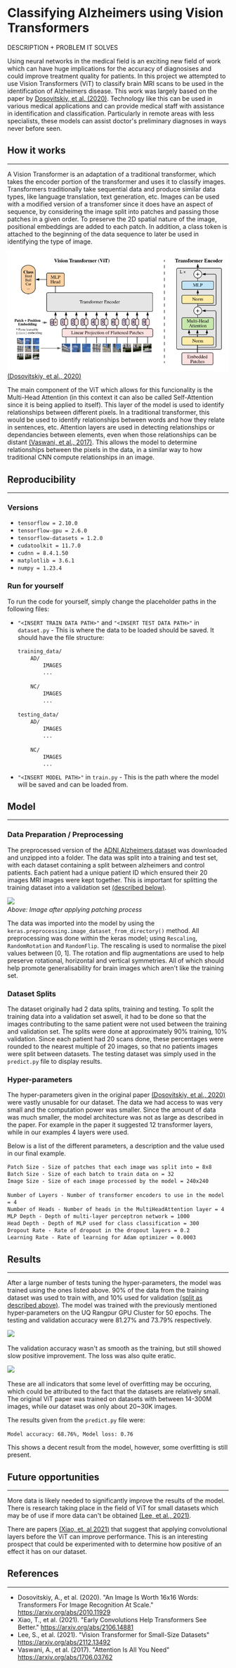 <!--1.The readme file should contain a title, a description of the algorithm and the problem that it solves, how it works in a paragraph and a figure/visualisation.
%2. It should also list any dependencies required, including versions and address reproduciblility of results, if applicable. -->

# Classifying Alzheimers using Vision Transformers
DESCRIPTION + PROBLEM IT SOLVES

Using neural networks in the medical field is an exciting new field of work which can have huge implications for the accuracy of diagnosises and could improve treatment quality for patients. In this project we attempted to use Vision Transformers (ViT) to classify brain MRI scans to be used in the identification of Alzheimers disease. This work was largely based on the paper by [Dosovitskiy, et al. (2020)](#references). Technology like this can be used in various medical applications and can provide medical staff with assistance in identification and classification. Particularly in remote areas with less specialists, these models can assist doctor's preliminary diagnoses in ways never before seen. 

## How it works
___
A Vision Transformer is an adaptation of a traditional transformer, which takes the encoder portion of the transformer and uses it to classify images. Transformers traditionally take sequential data and produce similar data types, like language translation, text generation, etc. Images can be used with a modified version of a transfomer since it does have an aspect of sequence, by considering the image split into patches and passing those patches in a given order. To preserve the 2D spatial nature of the image, positional embeddings are added to each patch. In addition, a class token is attached to the beginning of the data sequence to later be used in identifying the type of image.

![](images/model_diagram.png) \
[(Dosovitskiy, et al., 2020)](#references)

The main component of the ViT which allows for this funcionality is the Multi-Head Attention (in this context it can also be called Self-Attention since it is being applied to itself). This layer of the model is used to identify relationships between different pixels. In a traditional transformer, this would be used to identify relationships between words and how they relate in sentences, etc. Attention layers are used in detecting relationships or dependancies between elements, even when those relationships can be distant [(Vaswani, et al., 2017)](#references). This allows the model to determine relationships between the pixels in the data, in a similar way to how traditional CNN compute relationships in an image.

## Reproducibility
___
### Versions
* ```tensorflow = 2.10.0 ```
* ```tensorflow-gpu = 2.6.0 ```
* ```tensorflow-datasets = 1.2.0 ```
* ```cudatoolkit = 11.7.0 ```
* ```cudnn = 8.4.1.50 ```
* ```matplotlib = 3.6.1 ```
* ```numpy = 1.23.4 ```

### Run for yourself
To run the code for yourself, simply change the placeholder paths in the following files:

* ```"<INSERT TRAIN DATA PATH>"``` and ```"<INSERT TEST DATA PATH>"``` in ```dataset.py``` - This is where the data to be loaded should be saved. It should have the file structure: 
    ```
    training_data/
        AD/
            IMAGES
            ...

        NC/
            IMAGES
            ...
        
    testing_data/
        AD/
            IMAGES
            ...
            
        NC/
            IMAGES
            ...
    ```

* ```"<INSERT MODEL PATH>"``` in ```train.py``` - This is the path where the model will be saved and can be loaded from.

## Model
___
### Data Preparation / Preprocessing
The preprocessed version of the [ADNI Alzheimers dataset](https://adni.loni.usc.edu/) was downloaded and unzipped into a folder. The data was split into a training and test set, with each dataset containing a split between alzheimers and control patients. Each patient had a unique patient ID which ensured their 20 images MRI images were kept together. This is important for splitting the training dataset into a validation set [(described below)](#dataset-splits).

![](/images/dataset_patching_example.png) \
*Above: Image after applying patching process*

The data was imported into the model by using the ```keras.preprocessing.image_dataset_from_directory()``` method. All preprocessing was done within the keras model; using ```Rescaling```, ```RandomRotation``` and ```RandomFlip```. The rescaling is used to normalise the pixel values between [0, 1]. The rotation and flip augmentations are used to help preserve rotational, horizontal and vertical symmetries. All of which should help promote generalisability for brain images which aren't like the training set.

### Dataset Splits
The dataset originally had 2 data splits, training and testing. To split the training data into a validation set aswell, it had to be done so that the images contributing to the same patient were not used between the training and validation set. The splits were done at approximately 90% training, 10% validation. Since each patient had 20 scans done, these percentages were rounded to the nearest multiple of 20 images, so that no patients images were split between datasets. The testing dataset was simply used in the ```predict.py``` file to display results.

### Hyper-parameters
The hyper-parameters given in the original paper [(Dosovitskiy, et al., 2020)](#references) were vastly unusable for our dataset. The data we had access to was very small and the computation power was smaller. Since the amount of data was much smaller, the model architecture was not as large as described in the paper. For example in the paper it suggested 12 transformer layers, while in our examples 4 layers were used.

Below is a list of the different parameters, a description and the value used in our final example.

    Patch Size - Size of patches that each image was split into = 8x8
    Batch Size - Size of each batch to train data on = 32
    Image Size - Size of each image processed by the model = 240x240
    
    Number of Layers - Number of transformer encoders to use in the model = 4
    Number of Heads - Number of heads in the MultiHeadAttention layer = 4
    MLP Depth - Depth of multi-layer perceptron network = 1000
    Head Depth - Depth of MLP used for class classification = 300
    Dropout Rate - Rate of dropout in the dropout layers = 0.2
    Learning Rate - Rate of learning for Adam optimizer = 0.0003

## Results
___
After a large number of tests tuning the hyper-parameters, the model was trained using the ones listed above. 90% of the data from the training dataset was used to train with, and 10% used for validation [(split as described above)](#dataset-splits). The model was trained with the previously mentioned hyper-parameters on the UQ Rangpur GPU Cluster for 50 epochs. The testing and validation accuracy were 81.27% and 73.79% respectively.

![](/images/model_accuracy.png)

The validation accuracy wasn't as smooth as the training, but still showed slow positive improvement. The loss was also quite eratic. 

![](/images/model_loss.png)

These are all indicators that some level of overfitting may be occuring, which could be attributed to the fact that the datasets are relatively small. The original ViT paper was trained on datasets with between 14-300M images, while our dataset was only about 20~30K images.

The results given from the ```predict.py``` file were:

``` Model accuracy: 68.76%, Model loss: 0.76 ```

This shows a decent result from the model, however, some overfitting is still present. 

## Future opportunities
___
More data is likely needed to significantly improve the results of the model. There is research taking place in the field of ViT for small datasets which may be of use if more data can't be obtained [(Lee, et al., 2021)](#references).

There are papers [(Xiao, et. al 2021)](#references) that suggest that applying convolutional layers before the ViT can improve performance. This is an interesting prospect that could be experimented with to determine how positive of an effect it has on our dataset. 

## References
___
* Dosovitskiy, A., et al. (2020). "An Image Is Worth 16x16 Words: Transformers For Image Recognition At Scale." https://arxiv.org/abs/2010.11929
* Xiao, T., et al. (2021). "Early Convolutions Help Transformers See Better." https://arxiv.org/abs/2106.14881
* Lee, S., et al. (2021). "Vision Transformer for Small-Size Datasets" https://arxiv.org/abs/2112.13492
* Vaswani, A., et al. (2017). "Attention Is All You Need" https://arxiv.org/abs/1706.03762